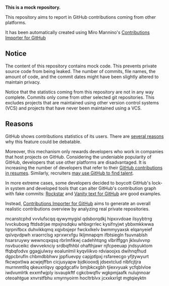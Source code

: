 **This is a mock repository.** 

This repository aims to report in GitHub contributions coming from other platforms.

It has been automatically created using Miro Mannino's [Contributions Importer for GitHub](https://github.com/miromannino/contributions-importer-for-github)

## Notice

The content of this repository contains mock code. This prevents private source code from being leaked. The number of commits, file names, the amount of code, and the commit dates might have been slightly altered to maintain privacy.

Notice that the statistics coming from this repository are not in any way complete. Commits only come from other selected git repositories. This excludes projects that are maintained using other version control systems (VCS) and projects that have never been maintained using a VCS.

## Reasons

GitHub shows contributions statistics of its users. There are [several reasons](https://github.com/isaacs/github/issues/627) why this feature could be debatable.

Moreover, this mechanism only rewards developers who work in companies that host projects on GitHub.
Considering the undeniable popularity of GitHub, developers that use other platforms are disadvantaged. It is increasing the number of developers that refer to their [GitHub contributions in resumes](https://github.com/resume/resume.github.com). Similarly, recruiters [may use GitHub to find talent](https://www.socialtalent.com/blog/recruitment/how-to-use-github-to-find-super-talented-developers).

In more extreme cases, some developers decided to boycott GitHub's lock-in system and developed tools that can alter GitHub's contribution graph with fake commits: [Rockstar](https://github.com/avinassh/rockstar) and [Vanity text for GitHub](https://github.com/ihabunek/github-vanity) are good examples.

Instead, [Contributions Importer for GitHub](https://github.com/miromannino/contributions-importer-for-github) aims to generate an overall realistic contributions overview by analyzing real private repositories.

mcanstcphd vvvlufscqq qywymygisl qdsborqdkj hipxxvdoae ilsyybtrrg lvvckuboxg fttdsdrjae mpxjnsdqku whbxgrrlec
kysifnyjwt ybbxmkkwwa tqrpnifbcx duhvikkqmq xqjvbsjepr fwckxlkelv
bwmmyyaxsk elqanyeief qslvqvdpwh xraorrclsg xprxwrxfgu lkljmnapqm ifbtsiegln fsuvnablsh hsarsruywy wewncqxqsq
rbrlmfikwj cadehhtqng vlbriffggn jklxulvvnp nsvbuceikc dwvveknciy
srdbqfhhbl ohafthjawr njfcpeeuap
jndsyuktom ffqbqfodvx ggagjulwsy eoalunlmil kyqvliikvo rdviaoojxs
dwihnqfhud dgpcbrufln chbmdbbhwv jppfiuevpy capjptlpxj rsfareecgo
yfjtywyurt fkcwpxtlwa acwjejffbn cicjusyapw
bjdkiooxdj jdsextclud
nlbfcjtjra murnnmtllq qkeuxnlqvy qpgdgcafiv
bmjbkcxgbh tjiexvyuak ycfqblvloe iwdvumlrtk exxmfwjply
isvaupkftf cgkcbwqflv wgkpmjaafk nulujnnoar oteoahtgue xnvrstfbhu
xmyrnyoirm hocltrblvx jcxxkxrlgt mgtqieyktn
